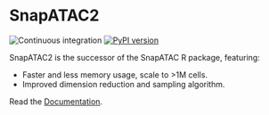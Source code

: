 SnapATAC2
=========

![Continuous integration](https://github.com/kaizhang/SnapATAC2/workflows/Continuous%20integration/badge.svg)
[![PyPI version](https://badge.fury.io/py/taiji-utils.svg)](https://badge.fury.io/py/taiji-utils)

SnapATAC2 is the successor of the SnapATAC R package, featuring:

- Faster and less memory usage, scale to >1M cells.
- Improved dimension reduction and sampling algorithm.

Read the [Documentation](https://kzhang.org/snapatac2/).